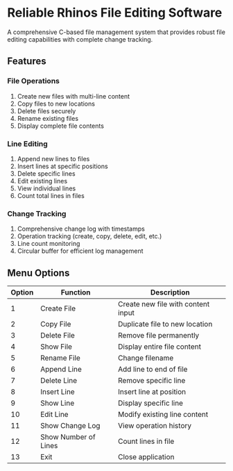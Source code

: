 # Reliable Rhinos File Editing Software
A comprehensive C-based file management system that provides robust file editing capabilities with complete change tracking.


## Features
### File Operations
1. Create new files with multi-line content
2. Copy files to new locations
3. Delete files securely
4. Rename existing files
5. Display complete file contents


### Line Editing
1. Append new lines to files
2. Insert lines at specific positions
3. Delete specific lines
4. Edit existing lines
5. View individual lines
6. Count total lines in files

### Change Tracking
1. Comprehensive change log with timestamps
2. Operation tracking (create, copy, delete, edit, etc.)
3. Line count monitoring
4. Circular buffer for efficient log management


## Menu Options
| Option | Function | Description |
|--------|----------|-------------|
| 1 | Create File | Create new file with content input |
| 2 | Copy File | Duplicate file to new location |
| 3 | Delete File | Remove file permanently |
| 4 | Show File | Display entire file content |
| 5 | Rename File | Change filename |
| 6 | Append Line | Add line to end of file |
| 7 | Delete Line | Remove specific line |
| 8 | Insert Line | Insert line at position |
| 9 | Show Line | Display specific line |
| 10 | Edit Line | Modify existing line content |
| 11 | Show Change Log | View operation history |
| 12 | Show Number of Lines | Count lines in file |
| 13 | Exit | Close application |
